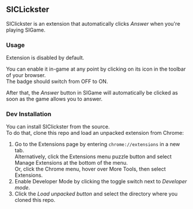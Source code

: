 ## SICLickster
SIClickster is an extension that automatically clicks _Answer_ when you're playing SIGame.

### Usage
Extension is disabled by default.

You can enable it in-game at any point by clicking on its icon in the toolbar of your browser.\
The badge should switch from OFF to ON.

After that, the _Answer_ button in SIGame will automatically be clicked as soon as the game allows you to answer.

### Dev Installation
You can install SIClickster from the source.\
To do that, clone this repo and load an unpacked extension from Chrome:
1. Go to the Extensions page by entering `chrome://extensions` in a new tab.\
Alternatively, click the Extensions menu puzzle button and select Manage Extensions at the bottom of the menu.\
Or, click the Chrome menu, hover over More Tools, then select Extensions.
2. Enable Developer Mode by clicking the toggle switch next to _Developer mode_.
3. Click the _Load unpacked button_ and select the directory where you cloned this repo.
